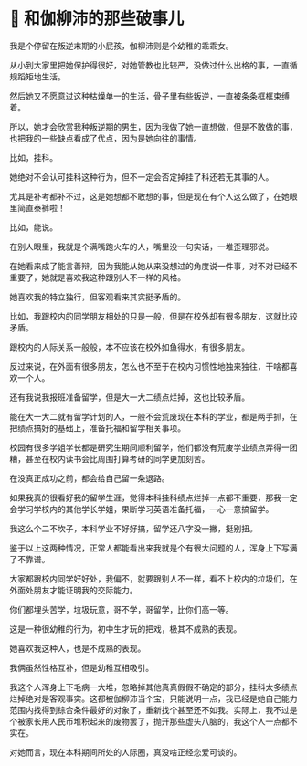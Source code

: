 # 🥀 和伽柳沛的那些破事儿

我是个停留在叛逆末期的小屁孩，伽柳沛则是个幼稚的乖乖女。

从小到大家里把她保护得很好，对她管教也比较严，没做过什么出格的事，一直循规蹈矩地生活。

然后她又不愿意过这种枯燥单一的生活，骨子里有些叛逆，一直被条条框框束缚着。

所以，她才会欣赏我种叛逆期的男生，因为我做了她一直想做，但是不敢做的事，也把我的一些缺点看成了优点，因为是她向往的事情。

比如，挂科。

她绝对不会认可挂科这种行为，但不一定会否定掉挂了科还若无其事的人。

尤其是补考都补不过，这是她想都不敢想的事，但是现在有个人这么做了，在她眼里简直泰裤啦！

比如，能说。

在别人眼里，我就是个满嘴跑火车的人，嘴里没一句实话，一堆歪理邪说。

在她看来成了能言善辩，因为我能从她从来没想过的角度说一件事，对不对已经不重要了，她就是喜欢我这种跟别人不一样的风格。

她喜欢我的特立独行，但客观看来其实挺矛盾的。

比如，我跟校内的同学朋友相处的只是一般，但是在校外却有很多朋友，这就比较矛盾。

跟校内的人际关系一般般，本不应该在校外如鱼得水，有很多朋友。

反过来说，在外面有很多朋友，怎么也不至于在校内习惯性地独来独往，干啥都喜欢一个人。

还有我说我报班准备留学，但是大一大二绩点烂掉，这也比较矛盾。

能在大一大二就有留学计划的人，一般不会荒废现在本科的学业，都是两手抓，在把绩点搞好的基础上，准备托福和留学相关事项。

校园有很多学姐学长都是研究生期间顺利留学，他们都没有荒废学业绩点弄得一团糟，甚至在校内读书会比周围打算考研的同学更加刻苦。

在没真正成功之前，都会给自己留一条退路。

如果我真的很看好我的留学生涯，觉得本科挂科绩点烂掉一点都不重要，那我一定会学习学校内的其他学长学姐，果断学习英语准备托福，一心一意搞留学。

我这么个二不坎子，本科学业不好好搞，留学还八字没一撇，挺别扭。

鉴于以上这两种情况，正常人都能看出来我就是个有很大问题的人，浑身上下写满了不靠谱。

大家都跟校内同学好好处，我偏不，就要跟别人不一样，看不上校内的垃圾们，在外面处朋友才能证明我的交际能力。

你们都埋头苦学，垃圾玩意，哥不学，哥留学，比你们高一等。

这是一种很幼稚的行为，初中生才玩的把戏，极其不成熟的表现。

她喜欢我这种人，也是不成熟的表现。

我俩虽然性格互补，但是幼稚互相吸引。

我这个人浑身上下毛病一大堆，忽略掉其他真真假假不确定的部分，挂科太多绩点烂掉绝对是客观事实。这都被伽柳沛当个宝，只能说明一点，我已经是她自己能力范围内找得到综合条件最好的对象了，重新找个甚至还不如我。实际上，我不过是个被家长用人民币堆积起来的废物罢了，抛开那些虚头八脑的，我这个人一点都不实在。

对她而言，现在本科期间所处的人际圈，真没啥正经恋爱可谈的。
